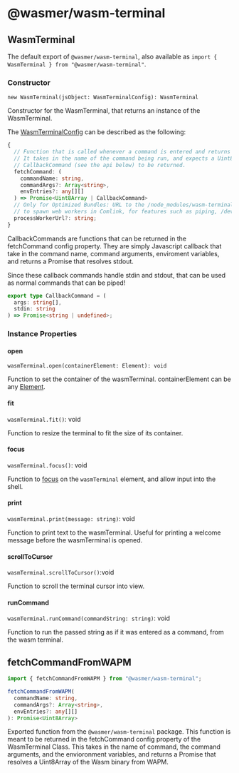 # @wasmer/wasm-terminal

## WasmTerminal

The default export of `@wasmer/wasm-terminal`, also available as `import { WasmTerminal } from "@wasmer/wasm-terminal"`.

### Constructor

`new WasmTerminal(jsObject: WasmTerminalConfig): WasmTerminal`

Constructor for the WasmTerminal, that returns an instance of the WasmTerminal.

The [WasmTerminalConfig](https://github.com/wasmerio/wasmer-js/blob/master/packages/wasm-terminal/src/wasm-terminal-config.ts) can be described as the following:

```typescript
{
  // Function that is called whenever a command is entered and returns a Promise,
  // It takes in the name of the command being run, and expects a Uint8Array of a Wasm Binary, or a
  // CallbackCommand (see the api below) to be returned.
  fetchCommand: (
    commandName: string,
    commandArgs?: Array<string>,
    envEntries?: any[][]
  ) => Promise<Uint8Array | CallbackCommand>
  // Only for Optimized Bundles: URL to the /node_modules/wasm-terminal/workers/process.worker.js . This is used by the shell to
  // to spawn web workers in Comlink, for features such as piping, /dev/stdin reading, and general performance enhancements.
  processWorkerUrl?: string;
}
```

CallbackCommands are functions that can be returned in the fetchCommand config property. They are simply Javascript callback that take in the command name, command arguments, enviroment variables, and returns a Promise that resolves stdout.

Since these callback commands handle stdin and stdout, that can be used as normal commands that can be piped!

```typescript
export type CallbackCommand = (
  args: string[],
  stdin: string
) => Promise<string | undefined>;
```

### Instance Properties

#### open

`wasmTerminal.open(containerElement: Element): void`

Function to set the container of the wasmTerminal. containerElement can be any [Element](https://developer.mozilla.org/en-US/docs/Web/API/Element).

#### fit

`wasmTerminal.fit()`: void

Function to resize the terminal to fit the size of its container.

#### focus

`wasmTerminal.focus()`: void

Function to [focus](https://developer.mozilla.org/en-US/docs/Web/API/HTMLElement/focus) on the `wasmTerminal` element, and allow input into the shell.

#### print

`wasmTerminal.print(message: string)`: void

Function to print text to the wasmTerminal. Useful for printing a welcome message before the wasmTerminal is opened.

#### scrollToCursor

`wasmTerminal.scrollToCursor()`:void

Function to scroll the terminal cursor into view.

#### runCommand

`wasmTerminal.runCommand(commandString: string)`: void

Function to run the passed string as if it was entered as a command, from the wasm terminal.

## fetchCommandFromWAPM

```typescript
import { fetchCommandFromWAPM } from "@wasmer/wasm-terminal";

fetchCommandFromWAPM(
  commandName: string,
  commandArgs?: Array<string>,
  envEntries?: any[][]
): Promise<Uint8Array>
```

Exported function from the `@wasmer/wasm-terminal` package. This function is meant to be returned in the fetchCommand config property of the WasmTerminal Class. This takes in the name of command, the command arguments, and the envioronment variables, and returns a Promise that resolves a Uint8Array of the Wasm binary from WAPM.

